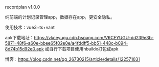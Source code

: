  recordplan v1.0.0

纯前端的计划记录管理app，数据存在app，更安全隐私。

使用技术：vue3+ts+vant

apk下载地址：https://vkceyugu.cdn.bspapp.com/VKCEYUGU-dd239e3b-5871-48f6-a60e-bbee65f02e0e/a4fddff5-bb51-448c-b094-8d74b15d92e0.apk
或自行下载项目使用hbuildx打包成apk

博客：https://blog.csdn.net/qq_26730215/article/details/122571031